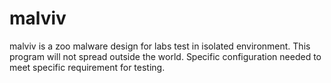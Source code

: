malviv
======

malviv is a zoo malware design for labs test in isolated environment. This program will not spread outside the world. Specific configuration needed to meet specific requirement for testing.
